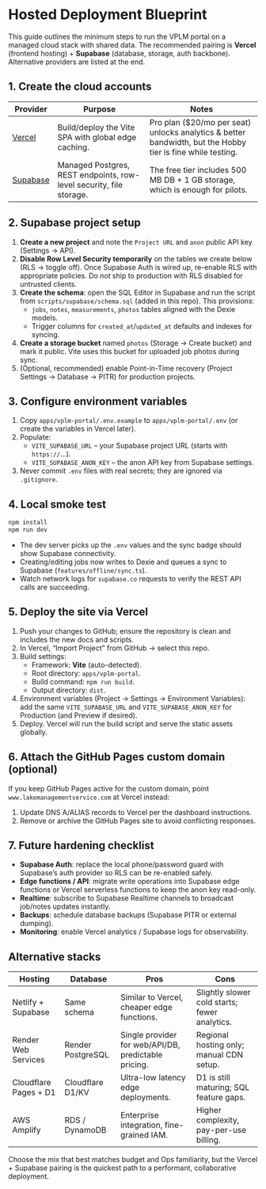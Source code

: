 # Hosted Deployment Blueprint

This guide outlines the minimum steps to run the VPLM portal on a managed cloud stack with shared data. The recommended pairing is **Vercel** (frontend hosting) + **Supabase** (database, storage, auth backbone). Alternative providers are listed at the end.

## 1. Create the cloud accounts

| Provider | Purpose | Notes |
| --- | --- | --- |
| [Vercel](https://vercel.com/signup) | Build/deploy the Vite SPA with global edge caching. | Pro plan ($20/mo per seat) unlocks analytics & better bandwidth, but the Hobby tier is fine while testing. |
| [Supabase](https://supabase.com/dashboard/sign-up) | Managed Postgres, REST endpoints, row-level security, file storage. | The free tier includes 500 MB DB + 1 GB storage, which is enough for pilots. |

## 2. Supabase project setup

1. **Create a new project** and note the `Project URL` and `anon` public API key (Settings → API).
2. **Disable Row Level Security temporarily** on the tables we create below (RLS → toggle off). Once Supabase Auth is wired up, re-enable RLS with appropriate policies. Do *not* ship to production with RLS disabled for untrusted clients.
3. **Create the schema**: open the SQL Editor in Supabase and run the script from `scripts/supabase/schema.sql` (added in this repo). This provisions:
   - `jobs`, `notes`, `measurements`, `photos` tables aligned with the Dexie models.
   - Trigger columns for `created_at`/`updated_at` defaults and indexes for syncing.
4. **Create a storage bucket** named `photos` (Storage → Create bucket) and mark it public. Vite uses this bucket for uploaded job photos during sync.
5. (Optional, recommended) enable Point-in-Time recovery (Project Settings → Database → PITR) for production projects.

## 3. Configure environment variables

1. Copy `apps/vplm-portal/.env.example` to `apps/vplm-portal/.env` (or create the variables in Vercel later).
2. Populate:
   - `VITE_SUPABASE_URL` – your Supabase project URL (starts with `https://`...).
   - `VITE_SUPABASE_ANON_KEY` – the anon API key from Supabase settings.
3. Never commit `.env` files with real secrets; they are ignored via `.gitignore`.

## 4. Local smoke test

```bash
npm install
npm run dev
```

- The dev server picks up the `.env` values and the sync badge should show Supabase connectivity.
- Creating/editing jobs now writes to Dexie and queues a sync to Supabase (`features/offline/sync.ts`).
- Watch network logs for `supabase.co` requests to verify the REST API calls are succeeding.

## 5. Deploy the site via Vercel

1. Push your changes to GitHub; ensure the repository is clean and includes the new docs and scripts.
2. In Vercel, “Import Project” from GitHub → select this repo.
3. Build settings:
   - Framework: **Vite** (auto-detected).
   - Root directory: `apps/vplm-portal`.
   - Build command: `npm run build`.
   - Output directory: `dist`.
4. Environment variables (Project → Settings → Environment Variables): add the same `VITE_SUPABASE_URL` and `VITE_SUPABASE_ANON_KEY` for Production (and Preview if desired).
5. Deploy. Vercel will run the build script and serve the static assets globally.

## 6. Attach the GitHub Pages custom domain (optional)

If you keep GitHub Pages active for the custom domain, point `www.lakemanagementservice.com` at Vercel instead:

1. Update DNS A/ALIAS records to Vercel per the dashboard instructions.
2. Remove or archive the GitHub Pages site to avoid conflicting responses.

## 7. Future hardening checklist

- **Supabase Auth**: replace the local phone/password guard with Supabase’s auth provider so RLS can be re-enabled safely.
- **Edge functions / API**: migrate write operations into Supabase edge functions or Vercel serverless functions to keep the anon key read-only.
- **Realtime**: subscribe to Supabase Realtime channels to broadcast job/notes updates instantly.
- **Backups**: schedule database backups (Supabase PITR or external dumping).
- **Monitoring**: enable Vercel analytics / Supabase logs for observability.

## Alternative stacks

| Hosting | Database | Pros | Cons |
| --- | --- | --- | --- |
| Netlify + Supabase | Same schema | Similar to Vercel, cheaper edge functions. | Slightly slower cold starts; fewer analytics. |
| Render Web Services | Render PostgreSQL | Single provider for web/API/DB, predictable pricing. | Regional hosting only; manual CDN setup. |
| Cloudflare Pages + D1 | Cloudflare D1/KV | Ultra-low latency edge deployments. | D1 is still maturing; SQL feature gaps. |
| AWS Amplify | RDS / DynamoDB | Enterprise integration, fine-grained IAM. | Higher complexity, pay-per-use billing. |

Choose the mix that best matches budget and Ops familiarity, but the Vercel + Supabase pairing is the quickest path to a performant, collaborative deployment.
